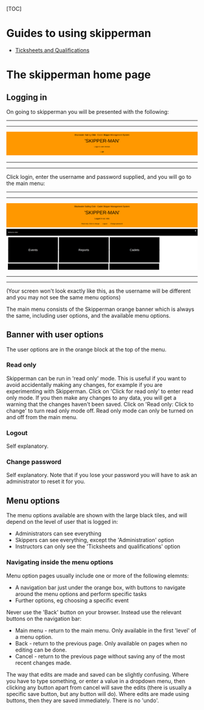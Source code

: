 

[TOC]

# Guides to using skipperman
- [Ticksheets and Qualifications](ticksheets_and_qualifications_guide)


# The skipperman home page

## Logging in

On going to skipperman you will be presented with the following:

***
***
![mainmenu.png](/static/mainmenu.png)
***
***

Click login, enter the username and password supplied, and you will go to the main menu:

***
***
![loggedin.png](/static/loggedin.png)
***
***

(Your screen won't look exactly like this, as the username will be different and you may not see the same menu options)

The main menu consists of the Skipperman orange banner which is always the same, including user options, and the available menu options.

## Banner with user options

The user options are in the orange block at the top of the menu.

### Read only

Skipperman can be run in 'read only' mode. This is useful if you want to avoid accidentally making any changes, for example if you are experimenting with Skipperman. Click on 'Click for read only' to enter read only mode. If you then make any changes to any data, you will get a warning that the changes haven't been saved. Click on 'Read only: Click to change' to turn read only mode off. Read only mode can only be turned on and off from the main menu.

### Logout

Self explanatory.

### Change password

Self explanatory. Note that if you lose your password you will have to ask an administrator to reset it for you.

## Menu options

The menu options available are shown with the large black tiles, and will depend on the level of user that is logged in:

- Administrators can see everything
- Skippers can see everything, except the 'Administration' option
- Instructors can only see the 'Ticksheets and qualifications' option

### Navigating inside the menu options

Menu option pages usually include one or more of the following elemnts:

- A navigation bar just under the orange box, with buttons to navigate around the menu options and perform specific tasks
- Further options, eg choosing a specific event

Never use the 'Back' button on your browser. Instead use the relevant buttons on the navigation bar:

- Main menu - return to the main menu. Only available in the first 'level' of a menu option.
- Back - return to the previous page. Only available on pages when no editing can be done.
- Cancel - return to the previous page without saving any of the most recent changes made.

The way that edits are made and saved can be slightly confusing. Where you have to type something, or enter a value in a dropdown menu, then clicking any button apart from cancel will save the edits (there is usually a specific save button, but any button will do). Where edits are made using buttons, then they are saved immediately. There is no 'undo'.

